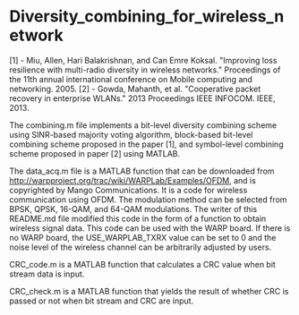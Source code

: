 # Diversity_combining_for_wireless_network

[1] - Miu, Allen, Hari Balakrishnan, and Can Emre Koksal. "Improving loss resilience with multi-radio diversity in wireless networks." Proceedings of the 11th annual international conference on Mobile computing and networking. 2005.
[2] - Gowda, Mahanth, et al. "Cooperative packet recovery in enterprise WLANs." 2013 Proceedings IEEE INFOCOM. IEEE, 2013.


The combining.m file implements a bit-level diversity combining scheme using SINR-based majority voting algorithm, block-based bit-level combining scheme proposed in the paper [1], and symbol-level combining scheme proposed in paper [2] using MATLAB. 

The data_acq.m file is a MATLAB function that can be downloaded from http://warpproject.org/trac/wiki/WARPLab/Examples/OFDM, and is copyrighted by Mango Communications. 
It is a code for wireless communication using OFDM. The modulation method can be selected from BPSK, QPSK, 16-QAM, and 64-QAM modulations. 
The writer of this README.md file modified this code in the form of a function to obtain wireless signal data. 
This code can be used with the WARP board. If there is no WARP board, the USE_WARPLAB_TXRX value can be set to 0 and the noise level of the wireless channel can be arbitrarily adjusted by users.

CRC_code.m is a MATLAB function that calculates a CRC value when bit stream data is input.

CRC_check.m is a MATLAB function that yields the result of whether CRC is passed or not when bit stream and CRC are input.
